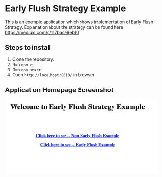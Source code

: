 # Early Flush Strategy Example
This is an example application which shows implementation of Early Flush Strategy.
Explanation about the strategy can be found here https://medium.com/p/117bace9eb10

## Steps to install

1. Clone the repository.
2. Run `npm ci`
3. Run `npm start`
4. Open `http://localhost:8010/` in browser.

## Application Homepage Screenshot
![Home Image](https://github.com/akshay-kr/early-flush-strategy-example/blob/master/home.png)
